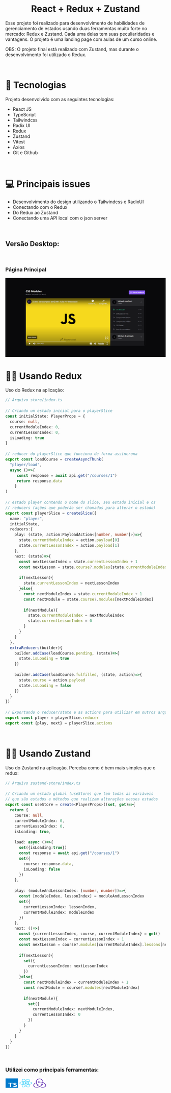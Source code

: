 <h1 align="center">React + Redux + Zustand</h1>

Esse projeto foi realizado para desenvolvimento de habilidades de gerenciamento de estados usando duas ferramentas muito forte no mercado: Redux e Zustand. Cada uma delas tem suas peculiaridades e vantagens. O projeto é uma landing page com aulas de um curso
online.

OBS: O projeto final está realizado com Zustand, mas durante o desenvolvimento foi utilizado o Redux.

<br/>

# 🚀 Tecnologias

Projeto desenvolvido com as seguintes tecnologias:

- React JS
- TypeScript
- Tailwindcss
- Radix UI
- Redux
- Zustand
- Vitest
- Axios
- Git e Github

<br>

# 💻 Principais issues

- Desenvolvimento do design utilizando o Tailwindcss e RadixUI
- Conectando com o Redux
- Do Redux ao Zustand 
- Conectando uma API local com o json server

<br/>

<h2>Versão Desktop:</h2> 

<br/>

### Página Principal
![Alt text](public/react-redux-zustand.png)

# 👨‍💻 Usando Redux 

Uso do Redux na aplicação:
````` typescript
// Arquivo store/index.ts

// Criando um estado inicial para o playerSlice
const initialState: PlayerProps = {
  course: null,
  currentModuleIndex: 0,
  currentLessonIndex: 0,
  isLoading: true
}

// reducer do playerSlice que funciona de forma assíncrona
export const loadCourse = createAsyncThunk(
  "player/load",
  async ()=>{
     const response = await api.get("/courses/1")
     return response.data 
    }
)

// estado player contendo o nome do slice, seu estado inicial e os
// reducers (ações que poderão ser chamadas para alterar o estado)
export const playerSlice = createSlice({
  name: "player",
  initialState,
  reducers:{
    play: (state, action:PayloadAction<[number, number]>)=>{
      state.currentModuleIndex = action.payload[0]
      state.currentLessonIndex = action.payload[1]
    },
    next: (state)=>{
      const nextLessonIndex = state.currentLessonIndex + 1
      const nextLesson = state.course?.modules[state.currentModuleIndex].lessons[nextLessonIndex]

      if(nextLesson){
        state.currentLessonIndex = nextLessonIndex
      }else{
        const nextModuleIndex = state.currentModuleIndex + 1
        const nextModule = state.course?.modules[nextModuleIndex]

        if(nextModule){
          state.currentModuleIndex = nextModuleIndex
          state.currentLessonIndex = 0
        }
      }
    }
  },
  extraReducers(builder){
    builder.addCase(loadCourse.pending, (state)=>{
      state.isLoading = true
    })

    builder.addCase(loadCourse.fulfilled, (state, action)=>{
      state.course = action.payload
      state.isLoading = false
    })
  }
})

// Exportando o reducer/state e as actions para utilizar em outros arquivos
export const player = playerSlice.reducer
export const {play, next} = playerSlice.actions
`````

<br>

# 👨‍💻 Usando Zustand 

Uso do Zustand na aplicação. Perceba como é bem mais simples que o redux:
````` typescript
// Arquivo zustand-store/index.ts

// Criando um estado global (useStore) que tem todas as variáveis
// que são estados e métodos que realizam alterações nesses estados
export const useStore = create<PlayerProps>((set, get)=>{
  return {
    course: null,
    currentModuleIndex: 0,
    currentLessonIndex: 0,
    isLoading: true,

    load: async ()=>{
      set({isLoading:true})
      const response = await api.get("/courses/1")
      set({
        course: response.data,
        isLoading: false
      }) 
    },

    play: (moduleAndLessonIndex: [number, number])=>{
      const [moduleIndex, lessonIndex] = moduleAndLessonIndex
      set({
        currentLessonIndex: lessonIndex,
        currentModuleIndex: moduleIndex
      })
    },
    next: ()=>{
      const {currentLessonIndex, course, currentModuleIndex} = get()
      const nextLessonIndex = currentLessonIndex + 1
      const nextLesson = course?.modules[currentModuleIndex].lessons[nextLessonIndex]

      if(nextLesson){
        set({
          currentLessonIndex: nextLessonIndex
        })
      }else{
        const nextModuleIndex = currentModuleIndex + 1
        const nextModule = course?.modules[nextModuleIndex]

        if(nextModule){
          set({
            currentModuleIndex: nextModuleIndex,
            currentLessonIndex: 0
          })
        }
      }
    }
  }
})
`````

<br>

### Utilizei como principais ferramentas:
<img align="center" alt="Lucas-Ts" height="30" width="40" src="https://raw.githubusercontent.com/devicons/devicon/master/icons/typescript/typescript-plain.svg">
<img align="center" alt="Lucas-React" height="30" width="40" src="https://raw.githubusercontent.com/devicons/devicon/master/icons/react/react-original.svg">
<img align="center" alt="Lucas-React" height="30" width="40" src="https://raw.githubusercontent.com/devicons/devicon/master/icons/redux/redux-original.svg">

